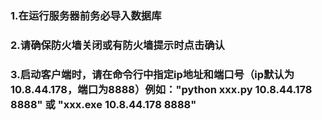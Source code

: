 
### 1.在运行服务器前务必导入数据库
### 2.请确保防火墙关闭或有防火墙提示时点击确认
### 3.启动客户端时，请在命令行中指定ip地址和端口号（ip默认为10.8.44.178，端口为8888）例如："python xxx.py 10.8.44.178 8888" 或 "xxx.exe 10.8.44.178 8888"
